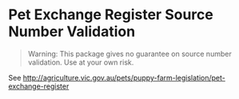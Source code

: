 # Pet Exchange Register Source Number Validation

> Warning: This package gives no guarantee on source number validation. Use at your own risk.

See http://agriculture.vic.gov.au/pets/puppy-farm-legislation/pet-exchange-register
